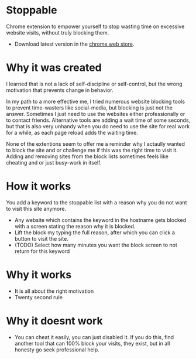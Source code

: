 # Stoppable
Chrome extension to empower yourself to stop wasting time on excessive website visits, without truly blocking them.
* Download latest version in the [chrome web store](https://chrome.google.com/webstore/detail/stoppable/opmhijblhlogdimeabllddogihbijbfj).

# Why it was created
I learned that is not a lack of self-discipline or self-control, but the wrong motivation that prevents change in behavior.

In my path to a more effective me, I tried numerous website blocking tools to prevent time-wasters like social-media, but blocking is just not the answer. Sometimes I just need to use the websites either professionally or to contact friends. Alternative tools are adding a wait time of some seconds, but that is also very unhandy when you do need to use the site for real work for a while, as each page reload adds the waiting time.

None of the extentions seem to offer me a reminder why I actaully wanted to block the site and or challenge me if this was the right time to visit it. Adding and removing sites from the block lists sometimes feels like cheating and or just busy-work in itself.

# How it works
You add a keyword to the stoppable list with a reason why you do not want to visit this site anymore.
- Any website which contains the keyword in the hostname gets blocked with a screen stating the reason why it is blocked.
- Lift the block my typing the full reason, after which you can click a button to visit the site.
- (TODO) Select how many minutes you want the block screen to not return for this keyword

# Why it works
- It is all about the right motivation
- Twenty second rule

# Why it doesnt work
- You can cheat it easily, you can just disabled it. If you do this, find another tool that can 100% block your visits, they exist, but in all honesty go seek professional help.

